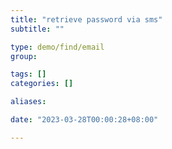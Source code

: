 ```yaml
---
title: "retrieve password via sms"
subtitle: ""

type: demo/find/email
group:

tags: []
categories: []

aliases:

date: "2023-03-28T00:00:28+08:00"

---
```


